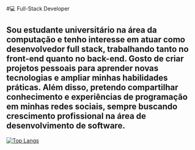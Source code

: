 #💻 Full-Stack Developer

Sou estudante universitário na área da computação e tenho interesse em atuar como desenvolvedor full stack, trabalhando tanto no front-end quanto no back-end. Gosto de criar projetos pessoais para aprender novas tecnologias e ampliar minhas habilidades práticas. Além disso, pretendo compartilhar conhecimento e experiências de programação em minhas redes sociais, sempre buscando crescimento profissional na área de desenvolvimento de software.
---
[![Top Langs](https://github-readme-stats.vercel.app/api/top-langs/?username=RaulRonald&layout=compact&theme=blueberry)](https://github.com/anuraghazra/github-readme-stats)

